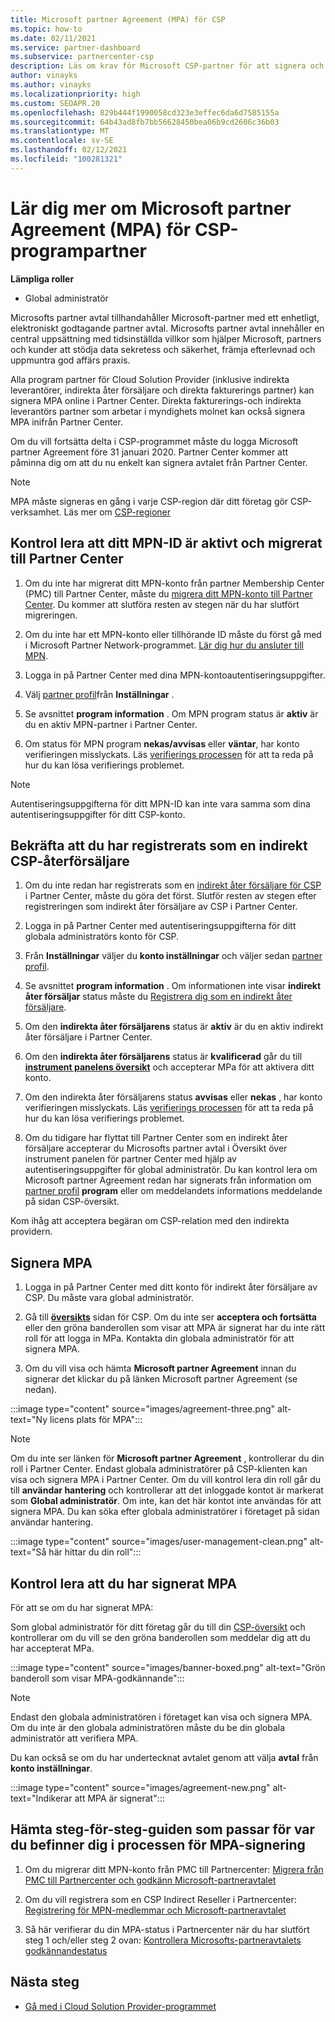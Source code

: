 ```yaml
---
title: Microsoft partner Agreement (MPA) för CSP
ms.topic: how-to
ms.date: 02/11/2021
ms.service: partner-dashboard
ms.subservice: partnercenter-csp
description: Läs om krav för Microsoft CSP-partner för att signera och verifiera detta enhetliga, digitalt accepterade Microsoft partner Agreement (MPA).
author: vinayks
ms.author: vinayks
ms.localizationpriority: high
ms.custom: SEOAPR.20
ms.openlocfilehash: 829b444f1990058cd323e3effec6da6d7585155a
ms.sourcegitcommit: 64b43ad8fb7bb56628450bea06b9cd2606c36b03
ms.translationtype: MT
ms.contentlocale: sv-SE
ms.lasthandoff: 02/12/2021
ms.locfileid: "100281321"
---
```

# <a name="learn-about-the-microsoft-partner-agreement-mpa-for-csp-program-partners"></a>Lär dig mer om Microsoft partner Agreement (MPA) för CSP-programpartner

**Lämpliga roller**

- Global administratör

Microsofts partner avtal tillhandahåller Microsoft-partner med ett enhetligt, elektroniskt godtagande partner avtal. Microsofts partner avtal innehåller en central uppsättning med tidsinställda villkor som hjälper Microsoft, partners och kunder att stödja data sekretess och säkerhet, främja efterlevnad och uppmuntra god affärs praxis.

Alla program partner för Cloud Solution Provider (inklusive indirekta leverantörer, indirekta åter försäljare och direkta fakturerings partner) kan signera MPA online i Partner Center. Direkta fakturerings-och indirekta leverantörs partner som arbetar i myndighets molnet kan också signera MPA inifrån Partner Center.

Om du vill fortsätta delta i CSP-programmet måste du logga Microsoft partner Agreement före 31 januari 2020. Partner Center kommer att påminna dig om att du nu enkelt kan signera avtalet från Partner Center.

>[!NOTE]
>MPA måste signeras en gång i varje CSP-region där ditt företag gör CSP-verksamhet. Läs mer om [CSP-regioner](regional-authorization-overview.md) 

## <a name="verify-your-mpn-id-is-active-and-migrated-to-partner-center"></a>Kontrol lera att ditt MPN-ID är aktivt och migrerat till Partner Center

1. Om du inte har migrerat ditt MPN-konto från partner Membership Center (PMC) till Partner Center, måste du [migrera ditt MPN-konto till Partner Center](move-pmc-pc-map.md). Du kommer att slutföra resten av stegen när du har slutfört migreringen. 

1. Om du inte har ett MPN-konto eller tillhörande ID måste du först gå med i Microsoft Partner Network-programmet. [Lär dig hur du ansluter till MPN](mpn-create-a-partner-center-account.md).

1. Logga in på Partner Center med dina MPN-kontoautentiseringsuppgifter.
 
1. Välj [partner profil](https://partner.microsoft.com/pcv/accountsettings/connectedpartnerprofile)från **Inställningar** .

1. Se avsnittet **program information** . Om MPN program status är **aktiv** är du en aktiv MPN-partner i Partner Center.
 
1. Om status för MPN program **nekas/avvisas** eller **väntar**, har konto verifieringen misslyckats. Läs [verifierings processen](verification-responses.md) för att ta reda på hur du kan lösa verifierings problemet.



>[!NOTE]
>Autentiseringsuppgifterna för ditt MPN-ID kan inte vara samma som dina autentiseringsuppgifter för ditt CSP-konto.

## <a name="confirm-you-are-enrolled-as-a-csp-indirect-reseller"></a>Bekräfta att du har registrerats som en indirekt CSP-återförsäljare

1. Om du inte redan har registrerats som en [indirekt åter försäljare för CSP](indirect-reseller-tasks-in-partner-center.md) i Partner Center, måste du göra det först. Slutför resten av stegen efter registreringen som indirekt åter försäljare av CSP i Partner Center.

1. Logga in på Partner Center med autentiseringsuppgifterna för ditt globala administratörs konto för CSP.

1. Från **Inställningar** väljer du **konto inställningar** och väljer sedan [partner profil](https://partner.microsoft.com/pcv/accountsettings/partnerprofile).

1. Se avsnittet **program information** . Om informationen inte visar **indirekt åter försäljar** status måste du [Registrera dig som en indirekt åter försäljare](indirect-reseller-tasks-in-partner-center.md).

1. Om den  **indirekta åter försäljarens** status är **aktiv** är du en aktiv indirekt åter försäljare i Partner Center.
 
4. Om den  **indirekta åter försäljarens** status är **kvalificerad** går du till [**instrument panelens översikt**](https://partner.microsoft.com/pcv/dashboard/overview) och accepterar MPa för att aktivera ditt konto.
 
1. Om den indirekta åter försäljarens status **avvisas** eller **nekas** , har konto verifieringen misslyckats. Läs [verifierings processen](verification-responses.md) för att ta reda på hur du kan lösa verifierings problemet.

1. Om du tidigare har flyttat till Partner Center som en indirekt åter försäljare accepterar du Microsofts partner avtal i Översikt över instrument panelen för partner Center med hjälp av autentiseringsuppgifter för global administratör. Du kan kontrol lera om Microsoft partner Agreement redan har signerats från information om [partner profil](https://partner.microsoft.com/pcv/accountsettings/partnerprofile) **program** eller om meddelandets informations meddelande på sidan CSP-översikt.

Kom ihåg att acceptera begäran om CSP-relation med den indirekta providern.

## <a name="sign-the-mpa"></a>Signera MPA

1. Logga in på Partner Center med ditt konto för indirekt åter försäljare av CSP. Du måste vara global administratör.
1. Gå till **[översikts](https://partner.microsoft.com/pcv/dashboard/overview)** sidan för CSP.  Om du inte ser **acceptera och fortsätta** eller den gröna banderollen som visar att MPA är signerat har du inte rätt roll för att logga in MPa. Kontakta din globala administratör för att signera MPA.

1. Om du vill visa och hämta **Microsoft partner Agreement** innan du signerar det klickar du på länken Microsoft partner Agreement (se nedan).

:::image type="content" source="images/agreement-three.png" alt-text="Ny licens plats för MPA":::

>[!NOTE]
>Om du inte ser länken för **Microsoft partner Agreement** , kontrollerar du din roll i Partner Center. Endast globala administratörer på CSP-klienten kan visa och signera MPA i Partner Center. Om du vill kontrol lera din roll går du till **användar hantering** och kontrollerar att det inloggade kontot är markerat som **Global administratör**. Om inte, kan det här kontot inte användas för att signera MPA. Du kan söka efter globala administratörer i företaget på sidan användar hantering.

:::image type="content" source="images/user-management-clean.png" alt-text="Så här hittar du din roll":::

## <a name="verify-that-you-have-signed-the-mpa"></a>Kontrol lera att du har signerat MPA

För att se om du har signerat MPA:

 Som global administratör för ditt företag går du till din [CSP-översikt](https://partner.microsoft.com/pcv/dashboard/overview) och kontrollerar om du vill se den gröna banderollen som meddelar dig att du har accepterat MPa.

 
:::image type="content" source="images/banner-boxed.png" alt-text="Grön banderoll som visar MPA-godkännande":::

>[!NOTE]
>Endast den globala administratören i företaget kan visa och signera MPA. Om du inte är den globala administratören måste du be din globala administratör att verifiera MPA.

Du kan också se om du har undertecknat avtalet genom att välja **avtal** från **konto inställningar**.

:::image type="content" source="images/agreement-new.png" alt-text="Indikerar att MPA är signerat":::


## <a name="download-the-step-by-step-guide-thats-right-for-where-you-are-in-the-mpa-signing-process"></a>Hämta steg-för-steg-guiden som passar för var du befinner dig i processen för MPA-signering

1. Om du migrerar ditt MPN-konto från PMC till Partnercenter: [Migrera från PMC till Partnercenter och godkänn Microsoft-partneravtalet](https://assetsprod.microsoft.com/mpn/migrate-pmc-pc-mpa-guide.pptx)

2. Om du vill registrera som en CSP Indirect Reseller i Partnercenter: [Registrering för MPN-medlemmar och Microsoft-partneravtalet](https://assetsprod.microsoft.com/mpn/onboard-pc-csp-mpn-mpa-guide.pptx)

3. Så här verifierar du din MPA-status i Partnercenter när du har slutfört steg 1 och/eller steg 2 ovan: [Kontrollera Microsofts-partneravtalets godkännandestatus](https://assetsprod.microsoft.com/mpn/verify-mpa-acceptance-status.pptx)
 
## <a name="next-steps"></a>Nästa steg

- [Gå med i Cloud Solution Provider-programmet](indirect-reseller-tasks-in-partner-center.md)
